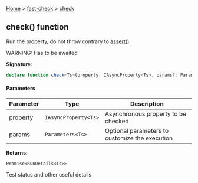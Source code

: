 [Home](/) &gt; [fast-check](../fast-check.md) &gt; [check](check_1.md)

## check() function

Run the property, do not throw contrary to [assert()](assert_1.md)

WARNING: Has to be awaited

<b>Signature:</b>

```typescript
declare function check<Ts>(property: IAsyncProperty<Ts>, params?: Parameters<Ts>): Promise<RunDetails<Ts>>;
```

#### Parameters

|  Parameter | Type | Description |
|  --- | --- | --- |
|  property | <code>IAsyncProperty&lt;Ts&gt;</code> | Asynchronous property to be checked |
|  params | <code>Parameters&lt;Ts&gt;</code> | Optional parameters to customize the execution |

<b>Returns:</b>

`Promise<RunDetails<Ts>>`

Test status and other useful details

